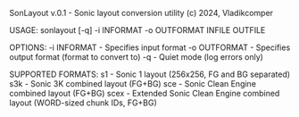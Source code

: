 SonLayout v.0.1 - Sonic layout conversion utility
(c) 2024, Vladikcomper

USAGE:
        sonlayout [-q] -i INFORMAT -o OUTFORMAT INFILE OUTFILE

OPTIONS:
        -i INFORMAT - Specifies input format
        -o OUTFORMAT - Specifies output format (format to convert to)
        -q - Quiet mode (log errors only)

SUPPORTED FORMATS:
        s1 - Sonic 1 layout (256x256, FG and BG separated)
        s3k - Sonic 3K combined layout (FG+BG)
        sce - Sonic Clean Engine combined layout (FG+BG)
        scex - Extended Sonic Clean Engine combined layout (WORD-sized chunk IDs, FG+BG)

